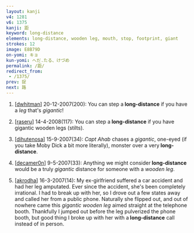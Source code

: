 ```yaml
---
layout: kanji
v4: 1281
v6: 1375
kanji: 距
keyword: long-distance
elements: long-distance, wooden leg, mouth, stop, footprint, giant
strokes: 12
image: E8B79D
on-yomi: キョ
kun-yomi: へだ.たる、けづめ
permalink: /距/
redirect_from:
 - /1375/
prev: 捉
next: 路
---
```


1) [<a href="http://kanji.koohii.com/profile/dwhitman">dwhitman</a>] 20-12-2007(200): You can step a<strong> long-distance</strong> if you have a <em>leg</em> that&#039;s <em>gigantic</em>!

2) [<a href="http://kanji.koohii.com/profile/raseru">raseru</a>] 14-4-2008(117): You can step a<strong> long-distance</strong> if you have gigantic wooden legs (stilts).

3) [<a href="http://kanji.koohii.com/profile/dihutenosa">dihutenosa</a>] 15-9-2007(34): <em>Capt Ahab</em> chases a <em>gigantic</em>, one-eyed (if you take Moby Dick a bit more literally), monster over a very<strong> long-distance</strong>.

4) [<a href="http://kanji.koohii.com/profile/decamer0n">decamer0n</a>] 9-5-2007(33): Anything we might consider<strong> long-distance</strong> would be a truly <em>gigantic</em> distance for someone with a <em>wooden leg</em>.

5) [<a href="http://kanji.koohii.com/profile/akrodha">akrodha</a>] 16-3-2007(14): My ex-girlfriend suffered a car accident and had her leg amputated. Ever since the accident, she&#039;s been completely irrational. I had to break up with her, so I drove out a few states away and called her from a public phone. Naturally she flipped out, and out of nowhere came this <em>gigantic wooden leg</em> aimed straight at the telephone booth. Thankfully I jumped out before the leg pulverized the phone booth, but good thing I broke up with her with a<strong> long-distance</strong> call instead of in person.

